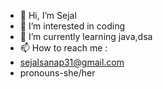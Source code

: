 - 👋 Hi, I’m Sejal
- 👀 I’m interested in coding
- 🌱 I’m currently learning java,dsa
- 📫 How to reach me :
- sejalsanap31@gmail.com
- pronouns-she/her
<!---
sejalsanap/sejalsanap is a ✨ special ✨ repository because its `README.md` (this file) appears on your GitHub profile.
You can click the Preview link to take a look at your changes.
--->
